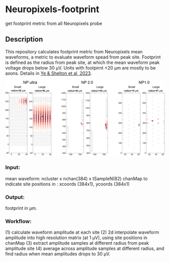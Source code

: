 # Neuropixels-footprint
get footprint metric from all Neuropixels probe

## Description
This repository calculates footprint metric from Neuropixels mean waveforms, a metric to evaluate waveform spead from peak site.
Footprint is defined as the radius from peak site, at which the mean waveform peak voltage drops below 30 μV.
Units with footpirnt <20 μm are mostly to be axons. Details in [Ye & Shelton et al, 2023](https://www.biorxiv.org/content/10.1101/2023.08.23.554527v3).

![examples](https://github.com/zhiwen10/Neuropixels-footprint/blob/main/examples.png)

### Input: 

mean waveform: ncluster x nchan(384) x tSampleN(82)
chanMap to indicate site positions in : xcoords (384x1), ycoords (384x1) 

### Output:

footprint in μm.

### Workflow:

(1) calculate waveform amplitude at each site
(2) 2d interpolate waveform amplitude into high resolution matrix (at 1 μV), using site positions in chanMap
(3) extract amplitude samples at different radius from peak amplitude site
(4) average across amplitude samples at different radius, and find radius when mean amplitudes drops to 30 μV. 
